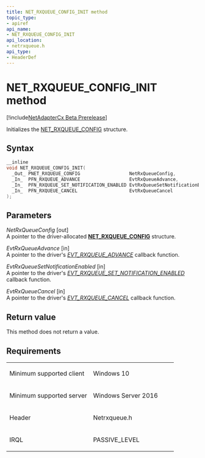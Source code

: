 ```yaml
---
title: NET_RXQUEUE_CONFIG_INIT method
topic_type:
- apiref
api_name:
- NET_RXQUEUE_CONFIG_INIT
api_location:
- netrxqueue.h
api_type:
- HeaderDef
---
```


# NET_RXQUEUE_CONFIG_INIT method


[!include[NetAdapterCx Beta Prerelease](../netcx-beta-prerelease.md)]

Initializes the [NET_RXQUEUE_CONFIG](net-rxqueue-config.md) structure.

Syntax
------

```cpp
__inline
void NET_RXQUEUE_CONFIG_INIT(
  _Out_ PNET_RXQUEUE_CONFIG                  NetRxQueueConfig,
  _In_  PFN_RXQUEUE_ADVANCE                  EvtRxQueueAdvance,
  _In_  PFN_RXQUEUE_SET_NOTIFICATION_ENABLED EvtRxQueueSetNotificationEnabled,
  _In_  PFN_RXQUEUE_CANCEL                   EvtRxQueueCancel
);
```

Parameters
----------

*NetRxQueueConfig* [out]  
A pointer to the driver-allocated [**NET_RXQUEUE_CONFIG**](net-rxqueue-config.md) structure.

*EvtRxQueueAdvance* [in]  
A pointer to the driver's [*EVT_RXQUEUE_ADVANCE*](evt-rxqueue-advance.md) callback function.

*EvtRxQueueSetNotificationEnabled* [in]  
A pointer to the driver's [*EVT_RXQUEUE_SET_NOTIFICATION_ENABLED*](evt-rxqueue-set-notification-enabled.md) callback function.

*EvtRxQueueCancel* [in]  
A pointer to the driver's [*EVT_RXQUEUE_CANCEL*](evt-rxqueue-cancel.md) callback function.

Return value
------------

This method does not return a value.

Requirements
------------

<table>
<colgroup>
<col width="50%" />
<col width="50%" />
</colgroup>
<tbody>
<tr class="odd">
<td align="left"><p>Minimum supported client</p></td>
<td align="left"><p>Windows 10</p></td>
</tr>
<tr class="even">
<td align="left"><p>Minimum supported server</p></td>
<td align="left"><p>Windows Server 2016</p></td>
</tr>
<tr class="odd">
<td align="left"><p>Header</p></td>
<td align="left">Netrxqueue.h</td>
</tr>
<tr class="even">
<td align="left"><p>IRQL</p></td>
<td align="left"><p>PASSIVE_LEVEL</p></td>
</tr>
</tbody>
</table>

 

 





